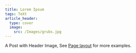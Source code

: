 ```yaml
---
title: Lorem Ipsum
tags: TeXt
article_header:
  type: cover
  image:
    src: /Images/grubs.jpg
---
```


A Post with Header Image, See [Page layout](https://tianqi.name/jekyll-TeXt-theme/samples.html#page-layout) for more examples.

<!--more-->
